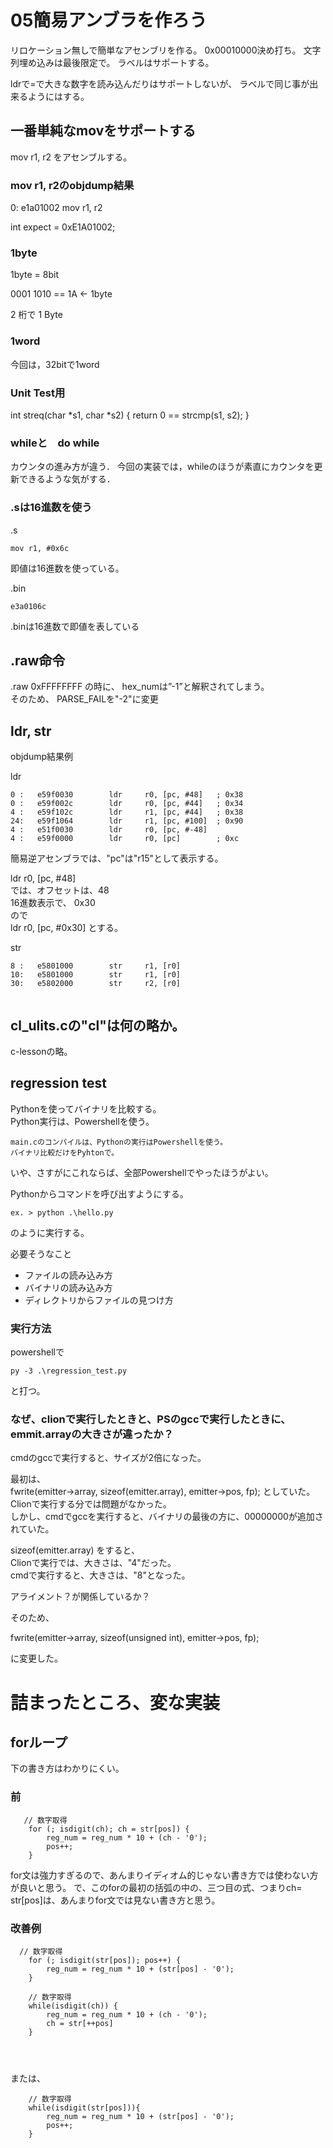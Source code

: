 # 05簡易アンブラを作ろう

リロケーション無しで簡単なアセンブリを作る。
0x00010000決め打ち。
文字列埋め込みは最後限定で。 ラベルはサポートする。

ldrで=で大きな数字を読み込んだりはサポートしないが、
ラベルで同じ事が出来るようにはする。

## 一番単純なmovをサポートする

mov r1, r2
をアセンブルする。

### mov r1, r2のobjdump結果

0:   e1a01002        mov     r1, r2

int expect = 0xE1A01002;


### 1byte
1byte = 8bit

0001 1010 == 1A <- 1byte

2 桁で 1 Byte

### 1word

今回は，32bitで1word


### Unit Test用
int streq(char *s1, char *s2) { return 0 == strcmp(s1, s2); }


### whileと　do while

カウンタの進み方が違う．
今回の実装では，whileのほうが素直にカウンタを更新できるような気がする．


### .sは16進数を使う

.s
```
mov r1, #0x6c
``` 

即値は16進数を使っている。

.bin
```
e3a0106c 
```
.binは16進数で即値を表している

## .raw命令

.raw 0xFFFFFFFF
の時に、
hex_numは”-1”と解釈されてしまう。  
そのため、
PARSE_FAILを"-2"に変更



## ldr, str 

objdump結果例

ldr  
```
0 :   e59f0030        ldr     r0, [pc, #48]   ; 0x38
0 :   e59f002c        ldr     r0, [pc, #44]   ; 0x34
4 :   e59f102c        ldr     r1, [pc, #44]   ; 0x38  
24:   e59f1064        ldr     r1, [pc, #100]  ; 0x90
4 :   e51f0030        ldr     r0, [pc, #-48]
4 :   e59f0000        ldr     r0, [pc]        ; 0xc
```
簡易逆アセンブラでは、"pc"は"r15"として表示する。


ldr     r0, [pc, #48]  
では、オフセットは、48  
16進数表示で、 0x30  
ので  
ldr     r0, [pc, #0x30]
とする。


str  
```
8 :   e5801000        str     r1, [r0]
10:   e5801000        str     r1, [r0]
30:   e5802000        str     r2, [r0]     
   
```

## cl_ulits.cの"cl"は何の略か。

c-lessonの略。  


## regression test

Pythonを使ってバイナリを比較する。  
Python実行は、Powershellを使う。  


```
main.cのコンパイルは、Pythonの実行はPowershellを使う。
バイナリ比較だけをPyhtonで。
```
いや、さすがにこれならば、全部Powershellでやったほうがよい。


Pythonからコマンドを呼び出すようにする。



```
ex. > python .\hello.py
```
のように実行する。  

必要そうなこと  
- ファイルの読み込み方
- バイナリの読み込み方
- ディレクトリからファイルの見つけ方

### 実行方法

powershellで
```
py -3 .\regression_test.py
```
と打つ。


### なぜ、clionで実行したときと、PSのgccで実行したときに、emmit.arrayの大きさが違ったか？

cmdのgccで実行すると、サイズが2倍になった。

最初は、  
fwrite(emitter->array, sizeof(emitter.array), emitter->pos, fp);
としていた。  
Clionで実行する分では問題がなかった。  
しかし、cmdでgccを実行すると、バイナリの最後の方に、00000000が追加されていた。  

sizeof(emitter.array)
をすると、  
Clionで実行では、大きさは、"4"だった。  
cmdで実行すると、大きさは、"8"となった。  

アライメント？が関係しているか？

そのため、  

fwrite(emitter->array, sizeof(unsigned int), emitter->pos, fp);

に変更した。  















# 詰まったところ、変な実装

## forループ

下の書き方はわかりにくい。

### 前
```
   // 数字取得
    for (; isdigit(ch); ch = str[pos]) {
        reg_num = reg_num * 10 + (ch - '0');
        pos++;
    }

```
for文は強力すぎるので、あんまりイディオム的じゃない書き方では使わない方が良いと思う。
で、このforの最初の括弧の中の、三つ目の式、つまりch= str[pos]は、あんまりfor文では見ない書き方と思う。

### 改善例

```
  // 数字取得
    for (; isdigit(str[pos]); pos++) {
        reg_num = reg_num * 10 + (str[pos] - '0');
    }
    
    // 数字取得
    while(isdigit(ch)) {
        reg_num = reg_num * 10 + (ch - '0');
        ch = str[++pos]
    }
    
    
    
```
または、
```
    // 数字取得
    while(isdigit(str[pos])){
        reg_num = reg_num * 10 + (str[pos] - '0');
        pos++;
    }
```
    
    



